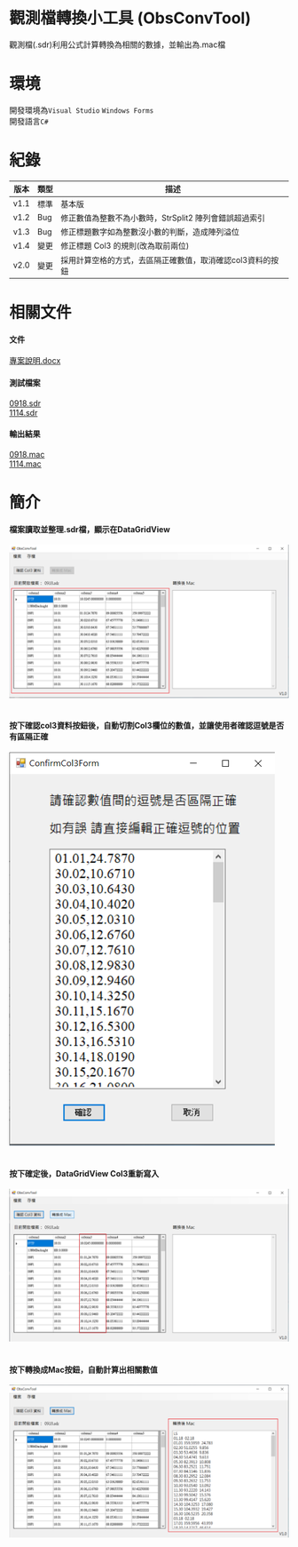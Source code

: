 # 觀測檔轉換小工具 (ObsConvTool)
觀測檔(.sdr)利用公式計算轉換為相關的數據，並輸出為.mac檔
# 環境
開發環境為`Visual Studio` `Windows Forms`<br>
開發語言`C#`
# 紀錄
|版本|類型|描述|
|----|----|----|
|v1.1|標準|基本版|
|v1.2|Bug|修正數值為整數不為小數時，StrSplit2 陣列會錯誤超過索引|
|v1.3|Bug|修正標題數字如為整數沒小數的判斷，造成陣列溢位|
|v1.4|變更|修正標題 Col3 的規則(改為取前兩位)|
|v2.0|變更|採用計算空格的方式，去區隔正確數值，取消確認col3資料的按鈕|

# 相關文件
#### 文件
[專案說明.docx](doc/專案說明.docx "Title")
#### 測試檔案
[0918.sdr](doc/0918.sdr "Title")<br>
[1114.sdr](doc/1114.sdr "Title")
#### 輸出結果
[0918.mac](doc/0918.mac "Title")<br>
[1114.mac](doc/1114.mac "Title")
# 簡介
#### 檔案讀取並整理.sdr檔，顯示在DataGridView
![](Pic/img1.png)
#### <br>按下確認col3資料按鈕後，自動切割Col3欄位的數值，並讓使用者確認逗號是否有區隔正確
![](Pic/img2.png)
#### <br>按下確定後，DataGridView Col3重新寫入
![](Pic/img3.png)
#### <br>按下轉換成Mac按鈕，自動計算出相關數值
![](Pic/img4.png)
